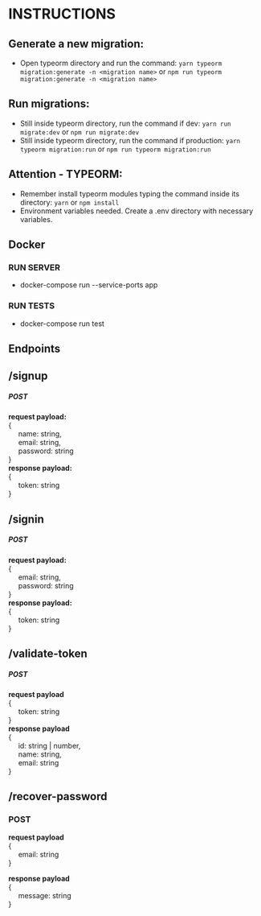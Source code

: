 # INSTRUCTIONS

## Generate a new migration:
* Open typeorm directory and run the command: `yarn typeorm migration:generate -n <migration name>` or `npm run typeorm migration:generate -n <migration name>`

## Run migrations:
* Still inside typeorm directory, run the command if dev: `yarn run migrate:dev` or `npm run migrate:dev`
* Still inside typeorm directory, run the command if production: `yarn typeorm migration:run` or `npm run typeorm migration:run`

## Attention - TYPEORM:
* Remember install typeorm modules typing the command inside its directory: `yarn` or `npm install`
* Environment variables needed. Create a .env directory with necessary variables.

## Docker  
### RUN SERVER
* docker-compose run --service-ports app

### RUN TESTS
* docker-compose run test

## Endpoints

## /signup

##### POST  
**request payload:**  
{  
&nbsp;&nbsp;&nbsp;&nbsp; name: string,  
&nbsp;&nbsp;&nbsp;&nbsp; email: string,  
&nbsp;&nbsp;&nbsp;&nbsp;  password: string  
}  
**response payload:**  
{  
&nbsp;&nbsp;&nbsp;&nbsp; token: string  
}  

## /signin
##### POST
**request payload:**  
{  
&nbsp;&nbsp;&nbsp;&nbsp; email: string,  
&nbsp;&nbsp;&nbsp;&nbsp; password: string  
}  
**response payload:**  
{  
&nbsp;&nbsp;&nbsp;&nbsp; token: string  
}  

## /validate-token
##### POST
**request payload**  
{  
&nbsp;&nbsp;&nbsp;&nbsp; token: string  
}  
**response payload**  
{  
&nbsp;&nbsp;&nbsp;&nbsp; id: string | number,  
&nbsp;&nbsp;&nbsp;&nbsp; name: string,  
&nbsp;&nbsp;&nbsp;&nbsp; email: string  
}  

## /recover-password
### POST
**request payload**  
{  
    &nbsp;&nbsp;&nbsp;&nbsp; email: string  
}  

**response payload**  
{  
    &nbsp;&nbsp;&nbsp;&nbsp; message: string  
}  